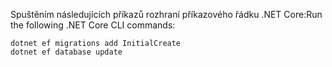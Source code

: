 
<span data-ttu-id="648e9-101">Spuštěním následujících příkazů rozhraní příkazového řádku .NET Core:</span><span class="sxs-lookup"><span data-stu-id="648e9-101">Run the following .NET Core CLI commands:</span></span>

```console
dotnet ef migrations add InitialCreate
dotnet ef database update
```